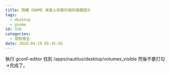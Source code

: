 ```yaml
---
title: 隱藏 GNOME 桌面上掛載的儲存媒體圖示
tags:
  - desktop
  - gnome
id: 320
categories:
  - 頭殼壞去
date: 2010-04-10 05:45:56
---
```


執行 gconf-editor
找到 /apps/nautilus/desktop/volumes_visible
然後不要打勾→完成了。